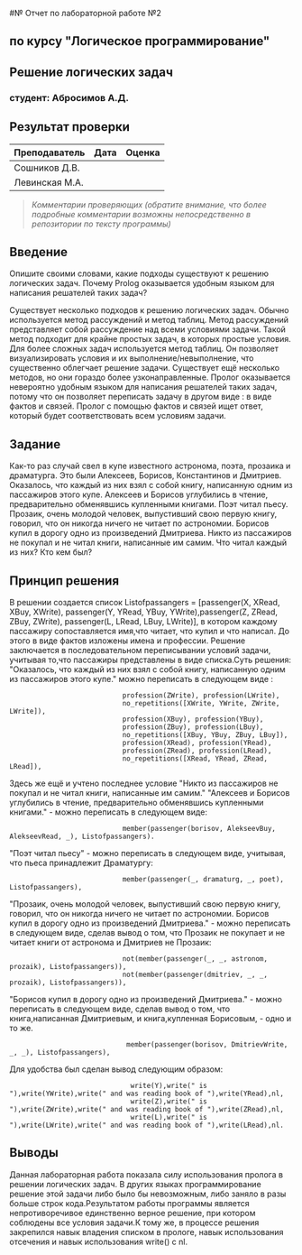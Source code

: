 #№ Отчет по лабораторной работе №2
## по курсу "Логическое программирование"

## Решение логических задач

### студент: Абросимов А.Д.

## Результат проверки

| Преподаватель     | Дата         |  Оценка       |
|-------------------|--------------|---------------|
| Сошников Д.В. |              |               |
| Левинская М.А.|              |               |

> *Комментарии проверяющих (обратите внимание, что более подробные комментарии возможны непосредственно в репозитории по тексту программы)*


## Введение

Опишите своими словами, какие подходы существуют к решению логических задач. Почему Prolog оказывается удобным языком для написания решателей таких задач?

Существует несколько подходов к решению логических задач. Обычно используется метод рассуждений и метод таблиц. Метод рассуждений представляет собой рассуждение над всеми условиями задачи. Такой метод подходит для крайне простых задач, в которых простые условия. Для более сложных задач используется метод таблиц. Он позволяет визуализировать условия и их выполнение/невыполнение, что существенно облегчает решение задачи. Существует ещё несколько методов, но они гораздо более узконаправленные.
Пролог оказывается невероятно удобным языком для написания решателей таких задач, потому что он позволяет переписать задачу в другом виде : в виде фактов и связей. Пролог с помощью фактов и связей ищет ответ, который будет соответствовать всем условиям задачи.

## Задание

Как-то раз случай свел в купе известного астронома, поэта, прозаика и драматурга. Это были Алексеев, Борисов, Константинов и Дмитриев. Оказалось, что каждый из них взял с собой книгу, написанную одним из пассажиров этого купе. Алексеев и Борисов углубились в чтение, предварительно обменявшись купленными книгами. Поэт читал пьесу. Прозаик, очень молодой человек, выпустивший свою первую книгу, говорил, что он никогда ничего не читает по астрономии. Борисов купил в дорогу одно из произведений Дмитриева. Никто из пассажиров не покупал и не читал книги, написанные им самим. Что читал каждый из них? Кто кем был?

## Принцип решения
В решении создается список  Listofpassangers = [passenger(X, XRead, XBuy, XWrite), passenger(Y, YRead, YBuy, YWrite),passenger(Z, ZRead, ZBuy, ZWrite), passenger(L, LRead, LBuy, LWrite)], в котором каждому пассажиру сопоставляется имя,что читает, что купил и что написал. До этого в виде фактов изложены имена и профессии. Решение заключается в последовательном переписывании условий задачи, учитывая то,что пассажиры представлены в виде списка.Суть решения:
"Оказалось, что каждый из них взял с собой книгу, написанную одним из пассажиров этого купе." можно переписать в следующем виде :
```                         profession(XWrite), profession(YWrite),
                            profession(ZWrite), profession(LWrite),
                            no_repetitions([XWrite, YWrite, ZWrite, LWrite]),
                            profession(XBuy), profession(YBuy),
                            profession(ZBuy), profession(LBuy),
                            no_repetitions([XBuy, YBuy, ZBuy, LBuy]),
                            profession(XRead), profession(YRead),
                            profession(ZRead), profession(LRead),
                            no_repetitions([XRead, YRead, ZRead, LRead]),
```
Здесь же ещё и учтено последнее условие "Никто из пассажиров не покупал и не читал книги, написанные им самим."
"Алексеев и Борисов углубились в чтение, предварительно обменявшись купленными книгами." - можно переписать в следующем виде:
```                         member(passenger(alekseev, AlekseevRead, AlekseevBuy, _), Listofpassangers),
                            member(passenger(borisov, AlekseevBuy, AlekseevRead, _), Listofpassangers).
```
"Поэт читал пьесу" - можно переписать в следующем виде, учитывая, что пьеса принадлежит Драматургу:
``` 
                            member(passenger(_, dramaturg, _, poet), Listofpassangers),
```
"Прозаик, очень молодой человек, выпустивший свою первую книгу, говорил, что он никогда ничего не читает по астрономии. 
Борисов купил в дорогу одно из произведений Дмитриева." - можно переписать в следующем виде, сделав вывод о том,
что Прозаик не покупает и не читает книги от астронома и Дмитриев не Прозаик:
```                         not(member(passenger(_, astronom, _, prozaik), Listofpassangers)),
                            not(member(passenger(_, _, astronom, prozaik), Listofpassangers)),
                            not(member(passenger(dmitriev, _, _, prozaik), Listofpassangers)),      
```
"Борисов купил в дорогу одно из произведений Дмитриева." - можно переписать в следующем виде, сделав вывод о том,
что книга,написанная Дмитриевым, и книга,купленная Борисовым, - одно и то же.                     
```                          member(passenger(dmitriev, _, _, DmitrievWrite), Listofpassangers),
                             member(passenger(borisov, DmitrievWrite, _, _), Listofpassangers),
```
Для удобства был сделан вывод следующим образом:
```                           write(X),write(" is "),write(XWrite),write(" and was reading book of "),write(XRead),nl,
                              write(Y),write(" is "),write(YWrite),write(" and was reading book of "),write(YRead),nl,
                              write(Z),write(" is "),write(ZWrite),write(" and was reading book of "),write(ZRead),nl,
                              write(L),write(" is "),write(LWrite),write(" and was reading book of "),write(LRead),nl.
```
## Выводы
Данная лабораторная работа показала силу использования пролога в решении логических задач.
В других языках программирование решение этой задачи либо было бы невозможным, либо заняло
в разы больше строк кода.Результатом работы программы является непротиворечивое единственно 
верное решение, при котором соблюдены все условия задачи.К тому же, в процессе решения
закрепился навык владения списком в прологе, навык использования отсечения и навык использования write() с nl.




